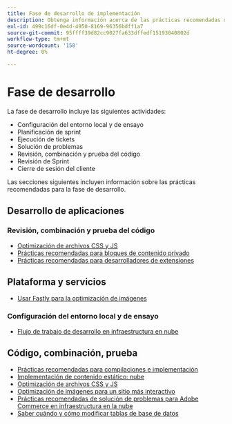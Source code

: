```yaml
---
title: Fase de desarrollo de implementación
description: Obtenga información acerca de las prácticas recomendadas de implementación para la fase de desarrollo de proyectos de Adobe Commerce.
exl-id: 499c16df-0e4d-4950-8169-96356bdff1a7
source-git-commit: 95ffff39d82cc9027fa633dffedf15193040802d
workflow-type: tm+mt
source-wordcount: '158'
ht-degree: 0%

---
```


# Fase de desarrollo

La fase de desarrollo incluye las siguientes actividades:

- Configuración del entorno local y de ensayo
- Planificación de sprint
- Ejecución de tickets
- Solución de problemas
- Revisión, combinación y prueba del código
- Revisión de Sprint
- Cierre de sesión del cliente

Las secciones siguientes incluyen información sobre las prácticas recomendadas para la fase de desarrollo.

## Desarrollo de aplicaciones

### Revisión, combinación y prueba del código

<!--Assets not yet integrated
- Guidelines and standards
  - [Development best practices](https://wiki.corp.adobe.com/x/nT4ykw)
  - [Code Review](https://wiki.corp.adobe.com/x/qT4ykw)
  - [Debugging Magento 2](https://wiki.corp.adobe.com/x/nz4ykw) (wiki)
-->
- [Optimización de archivos CSS y JS](optimize-css-js-files.md)
- [Prácticas recomendadas para bloques de contenido privado](private-content-block-configuration.md)
- [Prácticas recomendadas para desarrolladores de extensiones](https://developer.adobe.com/commerce/php/best-practices/)

<!--Assets not yet integrated

  - [Best practices for theme development](https://wiki.corp.adobe.com/pages/viewpage.action?spaceKey=MAGPS&title=Best+Practices+for+Theme+Development)
  - [Module basis](https://wiki.corp.adobe.com/x/kz4ykw) (wiki) — Develop custom modules
  - [Exception Handling](https://wiki.corp.adobe.com/x/nz4ykw)
  - [Custom code copyrights](https://wiki.corp.adobe.com/x/lj4ykw)
- Source control and package management - wiki articles
  - [Code management - Git vs. Composer](https://wiki.corp.adobe.com/x/pz4ykw)
  - [Git branching strategy](https://wiki.corp.adobe.com/display/MAGPS/Git+Branching+Strategy)
  - [Composer development](https://wiki.corp.adobe.com/x/mD4ykw)
  - [Composer patching](https://wiki.corp.adobe.com/x/mj4ykw)
  - [Composer project structure](https://wiki.corp.adobe.com/x/mT4ykw)
  - [Composer tips and tricks](https://wiki.corp.adobe.com/x/lz4ykw)
-->

## Plataforma y servicios

- [Usar Fastly para la optimización de imágenes](image-optimization.md)

### Configuración del entorno local y de ensayo

- [Flujo de trabajo de desarrollo en infraestructura en nube](https://experienceleague.adobe.com/docs/commerce-cloud-service/user-guide/architecture/pro-develop-deploy-workflow.html)

## Código, combinación, prueba

- [Prácticas recomendadas para compilaciones e implementación](https://experienceleague.adobe.com/docs/commerce-cloud-service/user-guide/develop/deploy/best-practices.html)
- [Implementación de contenido estático: nube](static-content-deployment.md)
- [Optimización de archivos CSS y JS](optimize-css-js-files.md)
- [Optimización de imágenes para un sitio más interactivo](image-optimization.md)
- [Prácticas recomendadas de solución de problemas para Adobe Commerce en infraestructura en la nube](troubleshooting.md)
- [Saber cuándo y cómo modificar tablas de base de datos](modifying-core-and-third-party-tables.md)
